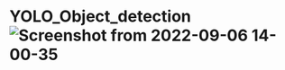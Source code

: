 # YOLO_Object_detection![Screenshot from 2022-09-06 14-00-35](https://user-images.githubusercontent.com/57351631/188622847-69c03d5d-6570-4f03-9c13-41554fac2fc6.png)

